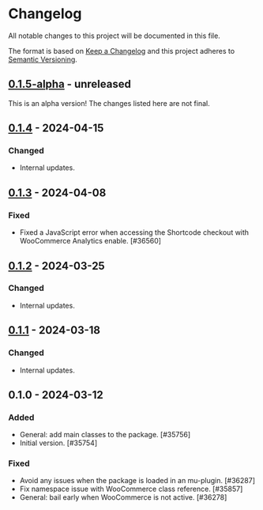 # Changelog

All notable changes to this project will be documented in this file.

The format is based on [Keep a Changelog](https://keepachangelog.com/en/1.0.0/)
and this project adheres to [Semantic Versioning](https://semver.org/spec/v2.0.0.html).

## [0.1.5-alpha] - unreleased

This is an alpha version! The changes listed here are not final.

## [0.1.4] - 2024-04-15
### Changed
- Internal updates.

## [0.1.3] - 2024-04-08
### Fixed
- Fixed a JavaScript error when accessing the Shortcode checkout with WooCommerce Analytics enable. [#36560]

## [0.1.2] - 2024-03-25
### Changed
- Internal updates.

## [0.1.1] - 2024-03-18
### Changed
- Internal updates.

## 0.1.0 - 2024-03-12
### Added
- General: add main classes to the package. [#35756]
- Initial version. [#35754]

### Fixed
- Avoid any issues when the package is loaded in an mu-plugin. [#36287]
- Fix namespace issue with WooCommerce class reference. [#35857]
- General: bail early when WooCommerce is not active. [#36278]

[0.1.5-alpha]: https://github.com/Automattic/woocommerce-analytics/compare/v0.1.4...v0.1.5-alpha
[0.1.4]: https://github.com/Automattic/woocommerce-analytics/compare/v0.1.3...v0.1.4
[0.1.3]: https://github.com/Automattic/woocommerce-analytics/compare/v0.1.2...v0.1.3
[0.1.2]: https://github.com/Automattic/woocommerce-analytics/compare/v0.1.1...v0.1.2
[0.1.1]: https://github.com/Automattic/woocommerce-analytics/compare/v0.1.0...v0.1.1
